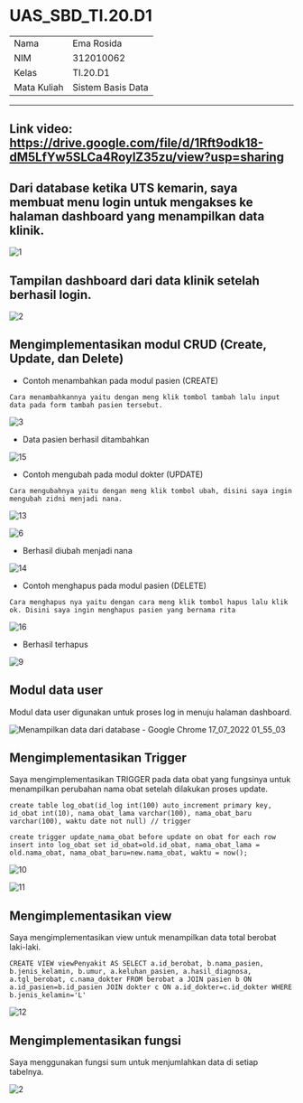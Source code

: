 # UAS_SBD_TI.20.D1

<table>
  <tr>
    <td>Nama</td>
    <td>Ema Rosida</td>
  </tr>
  <tr>
    <td>NIM</td>
    <td>312010062</td>
  </tr>
  <tr>
    <td>Kelas</td>
    <td>TI.20.D1</td>
  </tr>
  <tr>
    <td>Mata Kuliah</td>
    <td>Sistem Basis Data</td>
  </tr>
 </table>
  
  <hr/>
  
## Link video: https://drive.google.com/file/d/1Rft9odk18-dM5LfYw5SLCa4RoylZ35zu/view?usp=sharing

## Dari database ketika UTS kemarin, saya membuat menu login untuk mengakses ke halaman dashboard yang menampilkan data klinik.

![1](https://user-images.githubusercontent.com/101863671/179366332-bb53facb-975c-4098-8450-dfe3b9b8f4dd.png)

## Tampilan dashboard dari data klinik setelah berhasil login.

![2](https://user-images.githubusercontent.com/101863671/179366450-679fefeb-d1b7-454b-a57b-964333bc10bb.png)

## Mengimplementasikan modul CRUD (Create, Update, dan Delete)

- Contoh menambahkan pada modul pasien (CREATE)

```Cara menambahkannya yaitu dengan meng klik tombol tambah lalu input data pada form tambah pasien tersebut.```

![3](https://user-images.githubusercontent.com/101863671/179367578-5b734b19-7e19-4392-9cac-2026b3227c9a.png)

- Data pasien berhasil ditambahkan 

![15](https://user-images.githubusercontent.com/101863671/179369407-f7000541-1ac5-429a-96c2-7c78ea291de3.png)

- Contoh mengubah pada modul dokter (UPDATE)

```Cara mengubahnya yaitu dengan meng klik tombol ubah, disini saya ingin mengubah zidni menjadi nana.```

![13](https://user-images.githubusercontent.com/101863671/179369278-0c6e8bad-568f-429a-91b0-8deedb959979.png)

![6](https://user-images.githubusercontent.com/101863671/179367975-0e1f04e4-c171-423e-aedf-b97d88a87a28.png)

- Berhasil diubah menjadi nana

![14](https://user-images.githubusercontent.com/101863671/179369346-da2afe86-efe4-4826-835a-b3b3805979b1.png)

- Contoh menghapus pada modul pasien (DELETE)

```Cara menghapus nya yaitu dengan cara meng klik tombol hapus lalu klik ok. Disini saya ingin menghapus pasien yang bernama rita```

![16](https://user-images.githubusercontent.com/101863671/179369442-c8737ec5-463f-486d-90dc-af3b1b3dea6c.png)

- Berhasil terhapus 

![9](https://user-images.githubusercontent.com/101863671/179368184-000548fb-71b8-4d22-a552-2350d007f70d.png)

## Modul data user

Modul data user digunakan untuk proses log in menuju halaman dashboard.

![Menampilkan data dari database - Google Chrome 17_07_2022 01_55_03](https://user-images.githubusercontent.com/101863671/179368467-beb5a1a0-d2b8-4f94-8e02-e4744fdc588f.png)

## Mengimplementasikan Trigger

Saya mengimplementasikan TRIGGER pada data obat yang fungsinya untuk menampilkan perubahan nama obat setelah dilakukan proses update.

```create table log_obat(id_log int(100) auto_increment primary key, id_obat int(10), nama_obat_lama varchar(100), nama_obat_baru varchar(100), waktu date not null) // trigger```

```create trigger update_nama_obat before update on obat for each row insert into log_obat set id_obat=old.id_obat, nama_obat_lama = old.nama_obat, nama_obat_baru=new.nama_obat, waktu = now();```

![10](https://user-images.githubusercontent.com/101863671/179368349-bae1ce2c-9a10-4bba-9180-4cb2318eace6.png)

![11](https://user-images.githubusercontent.com/101863671/179368354-594a5d42-cc27-4da3-9086-fa45c553e51d.png)

## Mengimplementasikan view

Saya mengimplementasikan view untuk menampilkan data total berobat laki-laki.

```CREATE VIEW viewPenyakit AS SELECT a.id_berobat, b.nama_pasien, b.jenis_kelamin, b.umur, a.keluhan_pasien, a.hasil_diagnosa, a.tgl_berobat, c.nama_dokter FROM berobat a JOIN pasien b ON a.id_pasien=b.id_pasien JOIN dokter c ON a.id_dokter=c.id_dokter WHERE b.jenis_kelamin='L'```

![12](https://user-images.githubusercontent.com/101863671/179368810-1f2e0514-7256-4766-b25a-85da2e69aeef.png)

## Mengimplementasikan fungsi

Saya menggunakan fungsi sum untuk menjumlahkan data di setiap tabelnya.

![2](https://user-images.githubusercontent.com/101863671/179368918-cf83f9d8-751c-4fb3-95ab-c179214dedc7.png)









